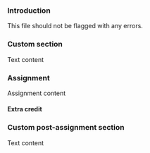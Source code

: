 ### Introduction

This file should not be flagged with any errors.

### Custom section

Text content

### Assignment

<div class="lesson-content__panel" markdown="1">

Assignment content

#### Extra credit

</div>

### Custom post-assignment section

Text content
